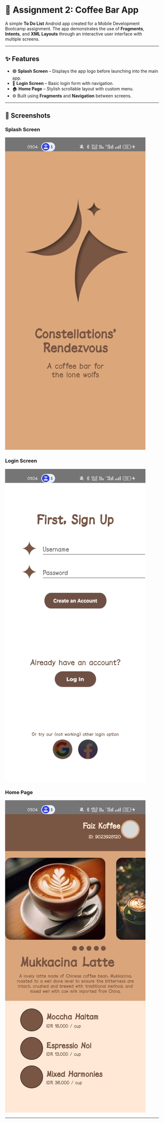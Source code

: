 # 📱 Assignment 2: Coffee Bar App

A simple **To Do List** Android app created for a Mobile Development Bootcamp assignment. The app demonstrates the use of **Fragments**, **Intents**, and **XML Layouts** through an interactive user interface with multiple screens.

---

## ✨ Features

- 🟣 **Splash Screen** – Displays the app logo before launching into the main app.
- 🔐 **Login Screen** – Basic login form with navigation.
- 🏠 **Home Page** – Stylish scrollable layout with custom menu.
- ⚙️ Built using **Fragments** and **Navigation** between screens.

---

## 📸 Screenshots

### Splash Screen
![Splash Screen](screenshots/splash.jpg)

### Login Screen
![Login Screen](screenshots/login.jpg)

### Home Page
![Home Page](screenshots/homepage.jpg)

---

